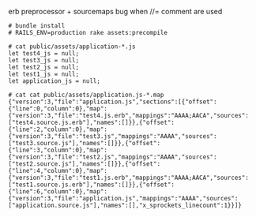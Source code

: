 erb preprocessor + sourcemaps bug when //= comment are used

    # bundle install
    # RAILS_ENV=production rake assets:precompile
    
    # cat public/assets/application-*.js
    let test4_js = null;
    let test3_js = null;
    let test2_js = null;
    let test1_js = null;
    let application_js = null;
    
    # cat cat public/assets/application.js-*.map
    {"version":3,"file":"application.js","sections":[{"offset":{"line":0,"column":0},"map":{"version":3,"file":"test4.js.erb","mappings":"AAAA;AACA","sources":["test4.source.js.erb"],"names":[]}},{"offset":{"line":2,"column":0},"map":{"version":3,"file":"test3.js","mappings":"AAAA","sources":["test3.source.js"],"names":[]}},{"offset":{"line":3,"column":0},"map":{"version":3,"file":"test2.js","mappings":"AAAA","sources":["test2.source.js"],"names":[]}},{"offset":{"line":4,"column":0},"map":{"version":3,"file":"test1.js.erb","mappings":"AAAA;AACA","sources":["test1.source.js.erb"],"names":[]}},{"offset":{"line":6,"column":0},"map":{"version":3,"file":"application.js","mappings":"AAAA","sources":["application.source.js"],"names":[],"x_sprockets_linecount":1}}]}
